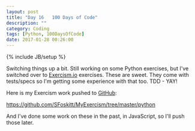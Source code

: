 ```yaml
---
layout: post
title: "Day 16   100 Days of Code"
description: ""
category: Coding
tags: [Python, 100DaysOfCode]
date: 2017-01-28 00:26:00
---
```

{% include JB/setup %}

Switching things up a bit.  Still working on some Python exercises, but I've switched over to [Exercism.io](http://exercism.io/) exercises.  These are sweet.  They come with tests/specs so I'm getting some experience with that too.  TDD - YAY!

Here is my Exercism work pushed to [GitHub](https://github.com/):

https://github.com/SFoskitt/MyExercism/tree/master/python

And I've done some work on these in the past, in JavaScript, so I'll push those later.